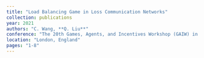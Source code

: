 ```yaml
---
title: "Load Balancing Game in Loss Communication Networks"
collection: publications
year: 2021
authors: "C. Wang, **Q. Liu**"
conference: "The 20th Games, Agents, and Incentives Workshop (GAIW) in International Conference on Autonomous Agents and Multiagent Systems (AAMAS)"
location: "London, England"
pages: "1-8"
---
```

